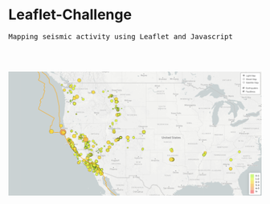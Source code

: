 # Leaflet-Challenge

<pre>
Mapping seismic activity using Leaflet and Javascript



</pre>
![Map showing seismic activity and faultlines.](https://github.com/kmclewis/Leaflet-Challenge/blob/master/screenshot.png)
